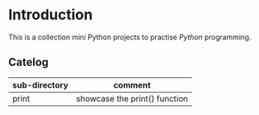 # Introduction

This is a collection mini Python projects to practise *Python* programming.

## Catelog

| sub-directory      | comment                            |
| ------------------ | ---------------------------------- |
| print              | showcase the print() function |
